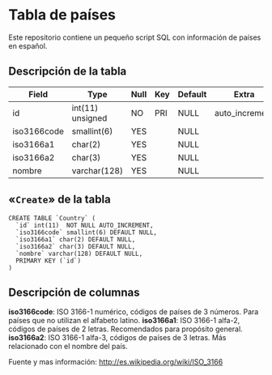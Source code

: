 Tabla de países
===============

Este repositorio contiene un pequeño script SQL  con información de países en español.

## Descripción de la tabla

Field | Type | Null | Key | Default | Extra |
----- | ---- | ---- | --- | ------- | ----- |
id | int(11) unsigned | NO | PRI | NULL | auto_increment |
iso3166code | smallint(6) | YES | | NULL | |
| iso3166a1 | char(2) | YES | | NULL | |
| iso3166a2 | char(3) | YES  | | NULL | |
| nombre | varchar(128) | YES  | | NULL | |

## «`Create`» de la tabla

```
CREATE TABLE `Country` (
  `id` int(11)  NOT NULL AUTO_INCREMENT,
  `iso3166code` smallint(6) DEFAULT NULL,
  `iso3166a1` char(2) DEFAULT NULL,
  `iso3166a2` char(3) DEFAULT NULL,
  `nombre` varchar(128) DEFAULT NULL,
  PRIMARY KEY (`id`)
) 
```

## Descripción de columnas

**iso3166code**: ISO 3166-1 numérico, códigos de países de 3 números. Para países que no utilizan el alfabeto latino.
**iso3166a1**: ISO 3166-1 alfa-2, códigos de países de 2 letras. Recomendados para propósito general.
**iso3166a2**: ISO 3166-1 alfa-3, códigos de países de 3 letras. Más relacionado con el nombre del país.

Fuente y mas información: http://es.wikipedia.org/wiki/ISO_3166

